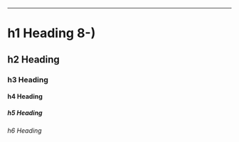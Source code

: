 ---

# h1 Heading 8-)

## h2 Heading

### h3 Heading

#### h4 Heading

##### h5 Heading

###### h6 Heading
